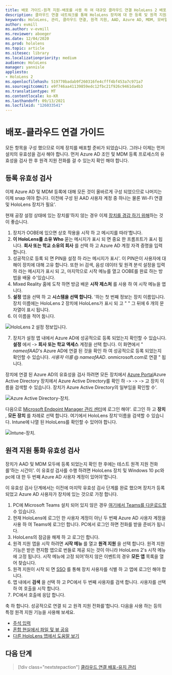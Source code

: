 ```yaml
---
title: 배포 가이드-원격 지원-배포를 사용 하 여 대규모 클라우드 연결 HoloLens 2 배포
description: 클라우드 연결 네트워크를 통해 HoloLens 장치에 대 한 등록 및 원격 지원의 유효성을 검사 하는 방법을 알아봅니다.
keywords: HoloLens, 관리, 클라우드 연결, 원격 지원, AAD, Azure AD, MDM, 모바일 장치 관리
author: evmill
ms.author: v-evmill
ms.reviewer: aboeger
ms.date: 12/04/2020
ms.prod: hololens
ms.topic: article
ms.sitesec: library
ms.localizationpriority: medium
audience: HoloLens
manager: yannisle
appliesto:
- HoloLens 2
ms.openlocfilehash: 519770badab9f260316fe4cfff4bf453a7c971a7
ms.sourcegitcommit: e9f746aa41139859edc12fbc21f926c9461da4b3
ms.translationtype: MT
ms.contentlocale: ko-KR
ms.lasthandoff: 09/13/2021
ms.locfileid: "126033541"
---
```

# <a name="deploy---cloud-connected-guide"></a>배포-클라우드 연결 가이드

모든 항목을 구성 했으므로 이제 장치를 배포할 준비가 되었습니다. 그러나 이제는 먼저 설치의 유효성을 검사 해야 합니다. 먼저 Azure AD 조인 및 MDM 등록 프로세스의 유효성을 검사 한 후 원격 지원 전화를 걸 수 있는지 확인 해야 합니다.

## <a name="enrollment-validation"></a>등록 유효성 검사

이제 Azure AD 및 MDM 등록에 대해 모든 것이 올바르게 구성 되었으므로 나머지는 이제 snap 여야 합니다. 이전에 구성 된 AAD 사용자 계정 중 하나는 물론 Wi-Fi 연결 및 HoloLens 장치가 필요&#39;.

현재 공장 설정 상태에 있는 장치를&#39;하지 않는 경우 이제 [장치를 경감 하기 위해](/hololens/hololens-recovery#clean-reflash-the-device)하는 것이 좋습니다.

1. 장치가 OOBE에 있으면 상호 작용을 시작 하 고 메시지를 따라&#39;합니다. 
1. **이 HoloLens를 소유 Who** 묻는 메시지가 표시 되 면 중요 한 프롬프트가 표시 됩니다. **회사 또는 학교 소유의 회사** 를 선택 하 고 Azure AD 계정 자격 증명을 입력 합니다.
1. 성공적으로 등록 되 면 PIN을 설정 하 라는 메시지가 표시&#39;. 이 PIN은이 사용자에 대해이 장치에 대해 고유 합니다. 또한 Iri 검색, 음성 데이터 및 원격 분석 설정을 입력 하 라는 메시지가 표시 되 고, 마지막으로 시작 메뉴를 열고 OOBE를 완료 하는 방법을 배울 수&#39;있습니다.
1. Mixed Reality 홈에 도착 하면 방금 배운 **시작 제스처** 를 사용 하 여 시작 메뉴을 엽니다.
1. **설정** 앱을 선택 하 고 **시스템을 선택 합니다.** &#39;하는 첫 번째 정보는 장치 이름입니다. 장치 이름에는 HoloLens 2 장치에 HoloLens가 표시 되 고 &quot; &quot; 그 뒤에 6 개의 문자열이 표시 됩니다.
1. 이 이름을 적어 둡니다.

![HoloLens 2 설정 정보입니다.](./images/hololens2-settings-about.jpg)

7. 장치가 설정 앱 내에서 Azure AD에 성공적으로 등록 되었는지 확인할 수 있습니다. **설정** 에서   ->  **회사 또는 학교 액세스** 계정을 선택 합니다. 이 화면에서 &quot; _nameofAAD_&#39;s Azure AD에 연결 된 것을 확인 하 여 성공적으로 등록 되었는지 확인할 수 있습니다. _사용자 이름_ @ _nameofAAD_. onmicrosoft.com로 연결 &quot; 됩니다.


장치에 연결 된 Azure AD의 유효성을 검사 하려면 모든 장치에서 [Azure Portal](https://portal.azure.com/#home)Azure Active Directory 장치에서 Azure Active Directory를 확인 하  ->    ->    ->  고 장치 이름을 검색할 수 있습니다. 장치가 Azure Active Directory의 일부임을 확인할 수&#39;.


![Azure Active Directory-장치.](./images/aad-enrollment.png)

다음으로 [Microsoft Endpoint Manager 관리 센터](https://endpoint.microsoft.com/#home)에 로그인 해야&#39;. 로그인 하 고 **장치** , **모든 장치** 를 차례로 선택 합니다. 여기에서 HoloLens 장치&#39;이름을 검색할 수 있습니다. Intune에 나열 된 HoloLens를 확인할 수 있어야 합니다.

![Intune-장치.](./images/endpoint-all-devices-enrolled.png)

## <a name="remote-assist-call-validation"></a>원격 지원 통화 유효성 검사

장치가 AAD 및 MDM 모두에 등록 되었는지 확인 한 후에는 테스트 원격 지원 전화를&#39;하는 시간이&#39;. 이 유효성 검사를 수행 하려면 HoloLens 장치 및 Windows 10 pc와 pc에 대 한 두 번째 Azure AD 사용자 계정이 있어야&#39;합니다.

이 유효성 검사 단계에서는 이전에 마지막 유효성 검사 단계를 완료 했으며 장치가 등록 되었고 Azure AD 사용자가 장치에 있는 것으로 가정 합니다.


1. PC에 Microsoft Teams 설치 되어 있지 않은 경우 [여기에서 Teams를 다운로드할](https://www.microsoft.com/microsoft-365/microsoft-teams/download-app)수 있습니다.
2. 현재 HoloLens에 로그인 한 사용자 계정이 아닌 두 번째 Azure AD 사용자 계정을 사용 하 여 Teams에 로그인 합니다. PC에서 로그인 하면 전화를 받을 준비가 됩니다.
3. HoloLens의 잠금을 해제 하 고 로그인 합니다.
4. 원격 지원 앱을 시작 하려면 **시작 메뉴** 를 열고 **원격 지원** 을 선택 합니다. 원격 지원 기능은 받은 편지함 앱으로 번들로 제공 되는 것이 아니라 HoloLens 2&#39;s 시작 메뉴에 고정 됩니다. 시작 메뉴에 고정 되어&#39;하지 않은 이벤트의 경우 **모든 앱** 목록을 열어 찾습니다.
5. 원격 지원이 시작 되 면 [SSO](/azure/active-directory/manage-apps/what-is-single-sign-on) 를 통해 장치 사용자를 식별 하 고 앱에 로그인 해야 합니다.
6. 앱 내에서 **검색** 을 선택 하 고 PC에서 두 번째 사용자를 검색 합니다. 사용자를 선택 하 여 호출을 시작 합니다.
7. PC에서 호출에 응답 합니다.

축 하 합니다. 성공적으로 연결 되 고 원격 지원 전화를&#39;합니다. 다음을 사용 하는 등의 특정 원격 지원 기능을 사용해 보세요.

- [주석 입력](/dynamics365/mixed-reality/remote-assist/add-annotations-hololens)
- [혼합 현실에서 파일 및 뷰 공유](/dynamics365/mixed-reality/remote-assist/display-save-files)
- [다른 HoloLens 앱에서 도움말 보기](/dynamics365/mixed-reality/remote-assist/get-help-hololens-app-hololens)

## <a name="next-step"></a>다음 단계

> [!div class="nextstepaction"]
> [클라우드 연결 배포-유지 관리](hololens2-cloud-connected-maintain.md)